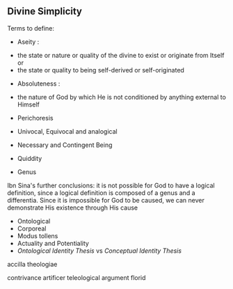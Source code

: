 ## Divine Simplicity

Terms to define:

- Aseity :

* the state or nature or quality of the divine to exist or originate from Itself or
* the state or quality to being self-derived or self-originated

- Absoluteness :

* the nature of God by which He is not conditioned by anything external to Himself

- Perichoresis

- Univocal, Equivocal and analogical

- Necessary and Contingent Being

- Quiddity
- Genus

Ibn Sina's further conclusions: it is not
possible for God to have a logical definition, since a logical
definition is composed of a genus and a differentia. Since it
is impossible for God to be caused, we can never demonstrate His existence through His cause

- Ontological
- Corporeal
- Modus tollens
- Actuality and Potentiality
- _Ontological Identity Thesis_ vs _Conceptual Identity Thesis_


accilla theologiae

contrivance
artificer
teleological argument
florid